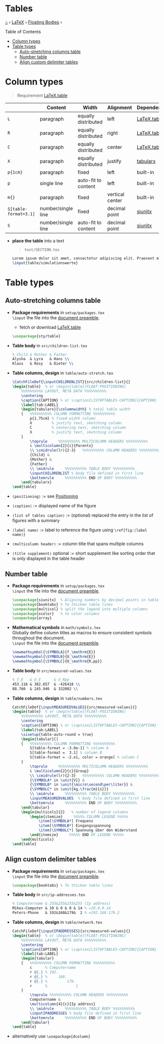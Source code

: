 <h1> Tables </h1>

[⌂](../README.md) › [LaTeX](../README.md#latex) › [Floating Bodies](floats.md) ›

Table of Contents
- [Column types](#column-types)
- [Table types](#table-types)
  - [Auto-stretching columns table](#auto-stretching-columns-table)
  - [Number table](#number-table)
  - [Align custom delimiter tables](#align-custom-delimiter-tables)

# Column types

> Requirement [LaTeX.table](https://github.com/Yetenol/latex.table)

|                       | Content            | Width               | Alignment       | Dependency                                            |
| --------------------- | ------------------ | ------------------- | --------------- | ----------------------------------------------------- |
| `L`                   | paragraph          | equally distributed | left            | [LaTeX.table](https://github.com/Yetenol/latex.table) |
| `R`                   | paragraph          | equally distributed | right           | [LaTeX.table](https://github.com/Yetenol/latex.table) |
| `C`                   | paragraph          | equally distributed | center          | [LaTeX.table](https://github.com/Yetenol/latex.table) |
| `X`                   | paragraph          | equally distributed | justify         | [tabularx](https://texdoc.org/serve/tabularx/0)       |
| `p{1cm}`              | paragraph          | fixed               | left            | built-in                                              |
| `p`                   | single line        | auto-fit to content | left            | built-in                                              |
| `m{}`                 | paragraph          | fixed               | vertical center | built-in                                              |
| `S[table-format=3.1]` | number/single line | fixed               | decimal point   | [siunitx](https://texdoc.org/serve/siunitx/0)         |
| `S`                   | number/single line | auto-fit to content | decimal point   | [siunitx](https://texdoc.org/serve/siunitx/0)         |

- **place the table** into a text
    > `text/SECTION.tex`
    ```latex
    Lorem ipsum dolor sit amet, consectetur adipiscing elit. Praesent maximus.
    \input{table/simulationswerte}
    ```

# Table types

## Auto-stretching columns table

- **Package requirements** in `setup/packages.tex`  
    `\input` the file into the [document preamble](latex.md#preamble).
    - fetch or download [LaTeX.table](https://github.com/Yetenol/latex.table)
    ```latex
    \usepackage{sty/table}
    ```

- **Table body** in `src/children-list.tex`  
    ```latex
    % Child & Mother & Father
    Alysha  & Lyra   & Hans \\
    Klaus   & Rosy   & Dieter \\
    ```

- **Table columns, design** in `table/auto-stretch.tex`
    ```latex
    \CatchFileDef{\inputCHILDRENLIST}{src/children-list}{}
    \begin{table}  % or \begin{table}[FLOAT-POSITIONING]
        %%%%%%%%%% LAYOUT, META DATA %%%%%%%%%%
        \centering
        \caption{CAPTION} % or \caption[LISTOFTABLES-CAPTION]{CAPTION}
        \label{tab:LABEL}
        \begin{tabularx}{\columnwidth} % total table width
        {   %%%%%%%%%% COLUMN FORMATTING %%%%%%%%%%
            p{1.75cm} % fixed-width column
            X         % justify text, sketching column
            C         % centering text, sketching column
            X         % justify text, sketching column
        }
            \toprule     %%%%%%%%%% MULTICOLUMN HEADERS %%%%%%%%%%
            & \multicolumn{2}{c}{Parents} 
            \\ \cmidrule(lr){2-3}   %%%%%%%%%% COLUMN HEADERS %%%%%%%%%%
            {Child} &
            {Mother} &
            {Father}
            \\ \midrule     %%%%%%%%%% TABLE BODY %%%%%%%%%%
            \inputCHILDRENLIST % body file defined in first line
            \bottomrule     %%%%%%%%%% END OF BODY %%%%%%%%%%
        \end{tabularx}
    \end{table}
    ```

- `⟨positioning⟩` := see [Positioning](#positioning)
- `⟨caption⟩` := displayed name of the figure
- `⟨list of tables caption⟩` := (optional) replaced the entry in the list of figures with a summary
- `⟨label name⟩` := label to reference the figure using `\ref{fig:⟨label name⟩}`
- `⟨multicolumn header⟩` := column title that spans multiple columns
- `⟨title supplement⟩` optional := short supplement like sorting order that is only displayed in the table header

## Number table


- **Package requirements** in `setup/packages.tex`  
    `\input` the file into the [document preamble](latex.md#preamble).
    ```latex
    \usepackage{siunitx}  % Aligning numbers by decimal points in table columns
    \usepackage{booktabs} % To thicken table lines
    \usepackage{multicol} % split the legend into multiple columns
    \usepackage{xcolor}   % to color columns
    \usepackage{array}
    ```

- **Mathematical symbols** in `math/symbols.tex`  
    Globally define column titles as macros to ensure consistent symbols throughout the document.  
    `\input` the file into the [document preamble](latex.md#preamble).
    ```latex
    \newmathsymbol{\SYMBOLA}{f_\mathrm{E}}
    \newmathsymbol{\SYMBOLB}{U_\mathrm{E}}
    \newmathsymbol{\SYMBOLC}{U_\mathrm{R,pp}}
    ```

- **Table body** in `src/measured-values.tex`  
    ```latex
    % f_E   & U_E      & U_Rpp
    453.116 & 382.657  & -426418 \\
    88.760  & 245.946  & 332002 \\
    ```

- **Table columns, design** in `table/numbers.tex`
    ```latex
    CatchFileDef{\inputMEASUREDVALUES}{src/measured-values}{}
    \begin{table}  % or \begin{table}[FLOAT-POSITIONING]
        %%%%%%%%%% LAYOUT, META DATA %%%%%%%%%%
        \centering
        \caption{CAPTION} % or \caption[LISTOFTABLES-CAPTION]{CAPTION}
        \label{tab:LABEL}
        \sisetup{table-auto-round = true}
        \begin{tabular}[]
        {   %%%%%%%%%% COLUMN FORMATTING %%%%%%%%%%
            S[table-format = -3.0e-1] % column A
            S[table-format =  3.1] % column B
            S[table-format = -2.e1, color = orange] % column C
        }
            \toprule     %%%%%%%%%% MULTICOLUMN HEADERS %%%%%%%%%%
            & \multicolumn{2}{c}{Group} 
            \\ \cmidrule(lr){2-3}   %%%%%%%%%% COLUMN HEADERS %%%%%%%%%%
            {\SYMBOLA* in \unit{V}} &
            {\SYMBOLB* in \unit{\micro\second\per\liter}} &
            {\SYMBOLC* in \unit{kg.\frac{m}{s}}}
            \\ \midrule     %%%%%%%%%% TABLE BODY %%%%%%%%%%
            \inputMEASUREDVALUES  % body file defined in first line
            \bottomrule     %%%%%%%%%% END OF BODY %%%%%%%%%%
        \end{tabular}
        \begin{multicols}{2}   % number of legend columns
            \begin{itemize}     %%%%% COLUMN LEGEND %%%%%
                \item[\SYMBOLA*] Frequenz
                \item[\SYMBOLB*] Eingangsspannung
                \item[\SYMBOLC*] Spannung über den Widerstand
            \end{itemize}     %%%%% END OF LEGEND %%%%%
        \end{multicols}
    \end{table}
    ```


## Align custom delimiter tables

- **Package requirements** in `setup/packages.tex`  
    `\input` the file into the [document preamble](latex.md#preamble).
    ```latex
    \usepackage{booktabs} % To thicken table lines
    ```

- **Table body** in `src/ip-addresses.tex`  
    ```latex
    % Computername & 255&255&255&255 (Ip address)
    Mikes-Computer & 10 & 0 & 0 & 14 % =10.0.0.14
    Peters-Phone   & 192&168&179&  2 % =192.168.179.2
    ```

- **Table columns, design** in `table/network.tex`
    ```latex
    CatchFileDef{\inputIPADDRESSES}{src/measured-values}{}
    \begin{table}  % or \begin{table}[FLOAT-POSITIONING]
        %%%%%%%%%% LAYOUT, META DATA %%%%%%%%%%
        \centering
        \caption{CAPTION} % or \caption[LISTOFTABLES-CAPTION]{CAPTION}
        \label{tab:LABEL}
        \begin{tabular}
        {   %%%%%%%%%% COLUMN FORMATTING %%%%%%%%%%
            c      % Computername
            r @{.} % 192.
            r @{.} %     168.
            r @{.} %         179.
            r      %             1
        }
            \toprule %%%%%%%%%% COLUMN HEADERS %%%%%%%%%%
            Computername &
            \multicolumn{4}{c}{Ip address}
            \\ \midrule     %%%%%%%%%% TABLE BODY %%%%%%%%%%
            \inputIPADDRESSES % body file defined in first line
            \bottomrule     %%%%%%%%%% END OF BODY %%%%%%%%%%
        \end{tabular}
    \end{table}
    ```

- alternatively use `\usepackage{dcolumn}`